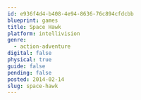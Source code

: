```yaml
---
id: e936f4d4-b408-4e94-8636-76c894cfdcbb
blueprint: games
title: Space Hawk
platform: intellivision
genre:
  - action-adventure
digital: false
physical: true
guide: false
pending: false
posted: 2014-02-14
slug: space-hawk
---
```

